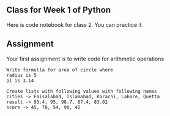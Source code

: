 ## Class for Week 1 of Python
Here is code notebook for class 2. You can practice it.
## Assignment
Your first assignment is to write code for arithmetic operations

```
Write formulla for area of circle where
radius is 5
pi is 3.14
```

```
Create lists with following values with following names
cities -> Faisalabad, Islamabad, Karachi, Lahore, Quetta
result -> 93.4, 95, 98.7, 87.4, 83.02
score -> 45, 70, 54, 90, 42
```